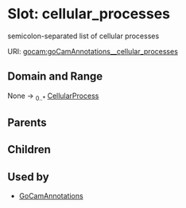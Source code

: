 
# Slot: cellular_processes


semicolon-separated list of cellular processes

URI: [gocam:goCamAnnotations__cellular_processes](http://w3id.org/ontogpt/gocam/goCamAnnotations__cellular_processes)


## Domain and Range

None &#8594;  <sub>0..\*</sub> [CellularProcess](CellularProcess.md)

## Parents


## Children


## Used by

 * [GoCamAnnotations](GoCamAnnotations.md)
